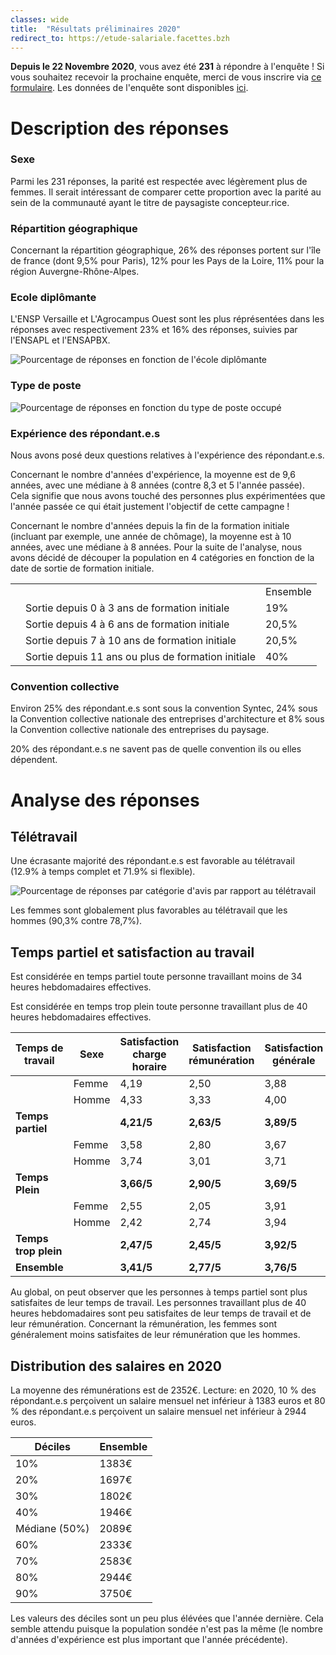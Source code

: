 ```yaml
---
classes: wide
title:  "Résultats préliminaires 2020"
redirect_to: https://etude-salariale.facettes.bzh
---
```

**Depuis le 22 Novembre 2020**, vous avez été **231** à répondre à l'enquête !
Si vous souhaitez recevoir la prochaine enquête, merci de vous inscrire via [ce formulaire](https://framaforms.org/resultat-etude-salaire-2020-paysagiste-concepteur-1605773216).
Les données de l'enquête sont disponibles [ici](https://github.com/pocman/etude-salariale-paysagiste-concepteur/blob/master/etude_salaire_2020___paysagiste_concepteur.tsv).
# Description des réponses
### Sexe
Parmi les 231 réponses, la parité est respectée avec légèrement plus de femmes. 
Il serait intéressant de comparer cette proportion avec la parité au sein de la communauté ayant le titre de paysagiste concepteur.rice.

### Répartition géographique
Concernant la répartition géographique, 26% des réponses portent sur l'île de france (dont 9,5% pour Paris), 12% pour les Pays de la Loire, 11% pour la région Auvergne-Rhône-Alpes.

### Ecole diplômante
L'ENSP Versaille et L'Agrocampus Ouest sont les plus réprésentées dans les réponses avec respectivement 23% et 16% des réponses, suivies par l'ENSAPL et l'ENSAPBX.

![Pourcentage de réponses en fonction de l'école diplômante](/etude-salariale-paysagiste-concepteur/assets/images/2020/count_ecole.png)

### Type de poste
![Pourcentage de réponses en fonction du type de poste occupé](/etude-salariale-paysagiste-concepteur/assets/images/2020/type_poste.png)

### Expérience des répondant.e.s
Nous avons posé deux questions relatives à l'expérience des répondant.e.s.

Concernant le nombre d'années d'expérience, la moyenne est de 9,6 années, avec une médiane à 8 années (contre 8,3 et 5 l'année passée). Cela signifie que nous avons touché des personnes plus expérimentées que l'année passée ce qui était justement l'objectif de cette campagne !


Concernant le nombre d'années depuis la fin de la formation initiale (incluant par exemple, une année de chômage), la moyenne est à 10 années, avec une médiane à 8 années.
Pour la suite de l'analyse, nous avons décidé de découper la population en 4 catégories en fonction de la date de sortie de formation initiale.

|   |                                                    | |
|---|----------------------------------------------------|---------------|
|   |                                                    | Ensemble      |
|   | Sortie depuis 0 à 3 ans de formation initiale      | 19%           |
|   | Sortie depuis 4 à 6 ans de formation initiale      | 20,5%         | 
|   | Sortie depuis 7 à 10 ans de formation initiale     | 20,5%         | 
|   | Sortie depuis 11 ans ou plus de formation initiale | 40%           |

### Convention collective
Environ 25% des répondant.e.s sont sous la convention Syntec, 24% sous la Convention collective nationale des entreprises d'architecture et 8% sous la Convention collective nationale des entreprises du paysage.

20% des répondant.e.s ne savent pas de quelle convention ils ou elles dépendent.

# Analyse des réponses
## Télétravail
Une écrasante majorité des répondant.e.s est favorable au télétravail (12.9% à temps complet et 71.9% si flexible). 

![Pourcentage de réponses par catégorie d'avis par rapport au télétravail](/etude-salariale-paysagiste-concepteur/assets/images/2020/remote.png)

Les femmes sont globalement plus favorables au télétravail que les hommes (90,3% contre 78,7%).


## Temps partiel et satisfaction au travail
Est considérée en temps partiel toute personne travaillant moins de 34 heures hebdomadaires effectives.

Est considérée en temps trop plein toute personne travaillant plus de 40 heures hebdomadaires effectives.

| Temps de travail | Sexe | Satisfaction charge horaire | Satisfaction rémunération | Satisfaction générale | % de réponses |
|---|---|---|---|---|---|
|  | Femme | 4,19 | 2,50 | 3,88 | 7,37% |
|  | Homme | 4,33 | 3,33 | 4,00 | 1,38% |
| **Temps partiel** |  | **4,21/5** | **2,63/5** | **3,89/5** | 8,76% |
| | Femme | 3,58 | 2,80 | 3,67 | 35,02% |
|  | Homme | 3,74 | 3,01 | 3,71 | 31,80% |
| **Temps Plein** |  | **3,66/5** | **2,90/5** | **3,69/5** | 66,82% |
| | Femme | 2,55 | 2,05 | 3,91 | 10,14% |
|  | Homme | 2,42 | 2,74 | 3,94 | 14,29% |
| **Temps trop plein** |  | **2,47/5** | **2,45/5** | **3,92/5** | 24,42% |
| **Ensemble** |  | **3,41/5** | **2,77/5** | **3,76/5** | 100,00% |

Au global, on peut observer que les personnes à temps partiel sont plus satisfaites de leur temps de travail.
Les personnes travaillant plus de 40 heures hebdomadaires sont peu satisfaites de leur temps de travail et de leur rémunération. Concernant la rémunération, les femmes sont généralement moins satisfaites de leur rémunération que les hommes.

## Distribution des salaires en 2020

La moyenne des rémunérations est de 2352€.
Lecture: en 2020, 10 % des répondant.e.s perçoivent un salaire mensuel net inférieur à 1383 euros et 80 % des répondant.e.s perçoivent un salaire mensuel net inférieur à 2944 euros.

| Déciles | Ensemble |
|---|---|
| 10% | 1383€ |
| 20% | 1697€ |
| 30% | 1802€ |
| 40% | 1946€ |
| Médiane (50%) | 2089€ |
| 60% | 2333€ |
| 70% | 2583€ |
| 80% | 2944€ |
| 90% | 3750€ |

Les valeurs des déciles sont un peu plus élévées que l'année dernière. Cela semble attendu puisque la population sondée n'est pas la même (le nombre d'années d'expérience est plus important que l'année précédente).
